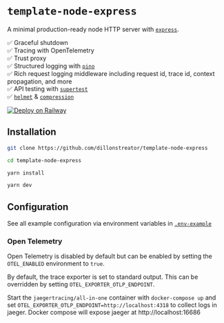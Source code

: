 # `template-node-express`

A minimal production-ready node HTTP server with [`express`](https://expressjs.com/).

✅ Graceful shutdown \
✅ Tracing with OpenTelemetry \
✅ Trust proxy \
✅ Structured logging with [`pino`](https://github.com/pinojs/pino) \
✅ Rich request logging middleware including request id, trace id, context propagation, and more \
✅ API testing with [`supertest`](https://github.com/ladjs/supertest) \
✅ [`helmet`](https://github.com/helmetjs/helmet) & [`compression`](https://github.com/expressjs/compression)

[![Deploy on Railway](https://railway.app/button.svg)](https://railway.app/template/KwYYFA?referralCode=ToZEjF)

## Installation

```sh
git clone https://github.com/dillonstreator/template-node-express

cd template-node-express

yarn install

yarn dev
```

## Configuration

See all example configuration via environment variables in [`.env-example`](./.env-example)

### Open Telemetry

Open Telemetry is disabled by default but can be enabled by setting the `OTEL_ENABLED` environment to `true`.

By default, the trace exporter is set to standard output. This can be overridden by setting `OTEL_EXPORTER_OTLP_ENDPOINT`.

Start the `jaegertracing/all-in-one` container with `docker-compose up` and set `OTEL_EXPORTER_OTLP_ENDPOINT=http://localhost:4318` to collect logs in jaeger. Docker compose will expose jaeger at http://localhost:16686
